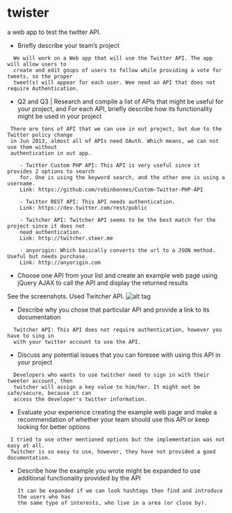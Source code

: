 # twister
a web app to test the twitter API.

- Briefly describe your team’s project

```
  We will work on a Web app that will use the Twitter API. The app will allow users to
  create and edit goups of users to follow while providing a vote for tweets, so the proper
  tweet(s) will appear for each user. Wee need an API that does not require Authentication.
```

- Q2 and Q3 | Research and compile a list of APIs that might be useful for your project, and For each API, briefly describe how its functionality might be used in your project

```
 There are tons of API that we can use in out project, but due to the Twitter policy change
 in Jun 2013, almost all of APIs need OAuth. Which means, we can not use them without
 authentication in out app.

	- Twitter Custom PHP API: This API is very useful since it provides 2 options to search
	for. One is using the keyword search, and the other one is using a username.
	Link: https://github.com/robinbonnes/Custom-Twitter-PHP-API

	- Twitter REST API: This API needs authentication.
	Link: https://dev.twitter.com/rest/public

	- Twitcher API: Twitcher API seems to be the best match for the project since it does not
	need authentication.
	Link: http://twitcher.steer.me

	- anyorigin: Which basically converts the url to a JSON method. Useful but needs purchase.
	Link: http://anyorigin.com
  ```

- Choose one API from your list and create an example web page using jQuery AJAX to call the API and display the returned results

See the screenshots. Used Twitcher API.
	![alt tag](https://raw.github.com/mehrdadrafiee/twister/master/1.png)

- Describe why you chose that particular API and provide a link to its documentation

```
  Twitcher API: This API does not require authentication, however you have to sing in
  with your twitter account to use the API.
```

- Discuss any potential issues that you can foresee with using this API in your project

```
  Developers who wants to use twitcher need to sign in with their tweeter account, then
  twitcher will assign a key value to him/her. It might not be safe/secure, because it can
  access the developer's twitter information.
```

- Evaluate your experience creating the example web page and make a recommendation of whether your team should use this API or keep looking for better options

 ```
  I tried to use other mentioned options but the implementation was not easy at all.
  Twitcher is so easy to use, however, they have not provided a good documentation.
 ```

- Describe how the example you wrote might be expanded to use additional functionality provided by the API

  ```
  It can be expanded if we can look hashtags then find and introduce the users who has
  the same type of interests, who live in a area (or close by).
  ```